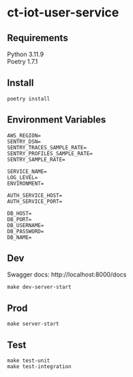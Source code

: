 # ct-iot-user-service

## Requirements
Python 3.11.9  
Poetry 1.7.1

## Install
```
poetry install
```

## Environment Variables
```
AWS_REGION=
SENTRY_DSN=
SENTRY_TRACES_SAMPLE_RATE=
SENTRY_PROFILES_SAMPLE_RATE=
SENTRY_SAMPLE_RATE=

SERVICE_NAME=
LOG_LEVEL=
ENVIRONMENT=

AUTH_SERVICE_HOST=
AUTH_SERVICE_PORT=

DB_HOST=
DB_PORT=
DB_USERNAME=
DB_PASSWORD=
DB_NAME=
```

## Dev
Swagger docs: http://localhost:8000/docs
```
make dev-server-start
```

## Prod
```
make server-start
```

## Test
```
make test-unit
make test-integration
```
